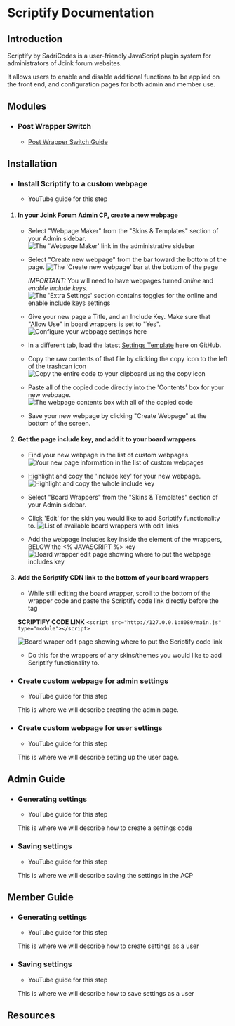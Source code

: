 # Scriptify Documentation

## Introduction

Scriptify by SadriCodes is a user-friendly JavaScript plugin system for administrators of Jcink forum websites.

It allows users to enable and disable additional functions to be applied on the front end, and configuration pages for both admin and member use.

## Modules

- ### Post Wrapper Switch
  - [Post Wrapper Switch Guide](./wrapperSwitch.md)

## Installation

- ### Install Scriptify to a custom webpage

  - YouTube guide for this step

1. #### In your Jcink Forum Admin CP, create a new webpage

   - Select "Webpage Maker" from the "Skins & Templates" section of your Admin sidebar.
     ![The 'Webpage Maker' link in the administrative sidebar](./doc_images/gettowebpages.png)
   - Select "Create new webpage" from the bar toward the bottom of the page.
     ![The 'Create new webpage' bar at the bottom of the page](./doc_images/newwebpagelink.png)

     _IMPORTANT:_ You will need to have webpages turned _online_ and _enable include keys_.
     ![The 'Extra Settings' section contains toggles for the online and enable include keys settings](./doc_images/extrasettingsimportant.png)

   - Give your new page a Title, and an Include Key. Make sure that "Allow Use" in board wrappers is set to "Yes".
     ![Configure your webpage settings here](./doc_images/makeglobalpage.png)

   - In a different tab, load the latest [Settings Template](../templates/settingsTemplate.html) here on GitHub.

   - Copy the raw contents of that file by clicking the copy icon to the left of the trashcan icon
     ![Copy the entire code to your clipboard using the copy icon](./doc_images/githubcopy.png)

   - Paste all of the copied code directly into the 'Contents' box for your new webpage.
     ![The webpage contents box with all of the copied code](./doc_images/codepage.png)

   - Save your new webpage by clicking "Create Webpage" at the bottom of the screen.

2. #### Get the page include key, and add it to your board wrappers

   - Find your new webpage in the list of custom webpages
     ![Your new page information in the list of custom webpages](./doc_images/newwebpagelink.png)

   - Highlight and copy the 'include key' for your new webpage.
     ![Highlight and copy the whole include key](./doc_images/includekeyhighlight.png)

   - Select "Board Wrappers" from the "Skins & Templates" section of your Admin sidebar.

   - Click 'Edit' for the skin you would like to add Scriptify functionality to.
     ![List of available board wrappers with edit links](./doc_images/wrapperslist.png)

   - Add the webpage includes key inside the <head> element of the wrappers, BELOW the <% JAVASCRIPT %> key
     ![Board wrapper edit page showing where to put the webpage includes key](./doc_images/addScriptifyIncludes.png)

3. #### Add the Scriptify CDN link to the bottom of your board wrappers

   - While still editing the board wrapper, scroll to the bottom of the wrapper code and paste the Scriptify code link directly before the </body> tag

   **SCRIPTIFY CODE LINK**
   `<script src="http://127.0.0.1:8080/main.js" type="module"></script>`

   ![Board wraper edit page showing where to put the Scriptify code link](./doc_images/scriptCodeLink.png)

   - Do this for the wrappers of any skins/themes you would like to add Scriptify functionality to.

- ### Create custom webpage for admin settings

  - YouTube guide for this step

  This is where we will describe creating the admin page.

- ### Create custom webpage for user settings

  - YouTube guide for this step

  This is where we will describe setting up the user page.

## Admin Guide

- ### Generating settings

  - YouTube guide for this step

  This is where we will describe how to create a settings code

- ### Saving settings

  - YouTube guide for this step

  This is where we will describe saving the settings in the ACP

## Member Guide

- ### Generating settings

  - YouTube guide for this step

  This is where we will describe how to create settings as a user

- ### Saving settings

  - YouTube guide for this step

  This is where we will describe how to save settings as a user

## Resources
